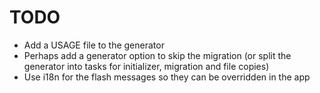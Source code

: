 # TODO

* Add a USAGE file to the generator
* Perhaps add a generator option to skip the migration (or split the generator into tasks for initializer, migration and file copies)
* Use i18n for the flash messages so they can be overridden in the app
